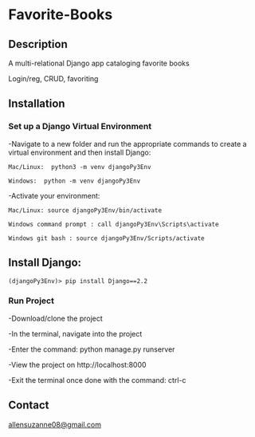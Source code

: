 # Favorite-Books

## Description

A multi-relational Django app cataloging favorite books

Login/reg, CRUD, favoriting


## Installation

### Set up a Django Virtual Environment

-Navigate to a new folder and run the appropriate commands to create a virtual environment and then install Django:

    Mac/Linux:  python3 -m venv djangoPy3Env 

    Windows:  python -m venv djangoPy3Env


-Activate your environment:


    Mac/Linux: source djangoPy3Env/bin/activate                         

    Windows command prompt : call djangoPy3Env\Scripts\activate       

    Windows git bash : source djangoPy3Env/Scripts/activate         


## Install Django:

    (djangoPy3Env)> pip install Django==2.2

### Run Project
-Download/clone the project

-In the terminal, navigate into the project

-Enter the command: python manage.py runserver

-View the project on http://localhost:8000

-Exit the terminal once done with the command: ctrl-c


## Contact
allensuzanne08@gmail.com
